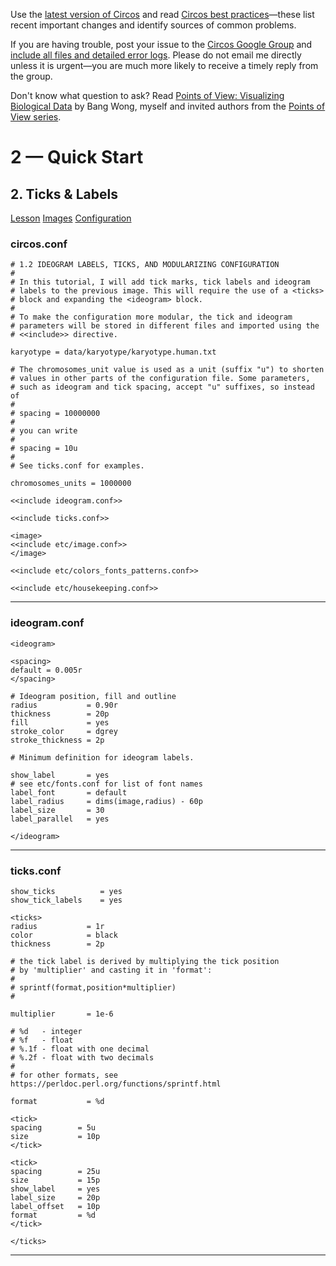 Use the [latest version of Circos](/software/download/circos/) and read
[Circos best
practices](/documentation/tutorials/reference/best_practices/)—these list
recent important changes and identify sources of common problems.

If you are having trouble, post your issue to the [Circos Google
Group](https://groups.google.com/group/circos-data-visualization) and [include
all files and detailed error logs](/support/support/). Please do not email me
directly unless it is urgent—you are much more likely to receive a timely
reply from the group.

Don't know what question to ask? Read [Points of View: Visualizing Biological
Data](https://www.nature.com/nmeth/journal/v9/n12/full/nmeth.2258.html) by
Bang Wong, myself and invited authors from the [Points of View
series](https://mk.bcgsc.ca/pointsofview).

# 2 — Quick Start

## 2\. Ticks & Labels

[Lesson](/documentation/tutorials/quick_start/ticks_and_labels/lesson)
[Images](/documentation/tutorials/quick_start/ticks_and_labels/images)
[Configuration](/documentation/tutorials/quick_start/ticks_and_labels/configuration)

### circos.conf

    
    
    # 1.2 IDEOGRAM LABELS, TICKS, AND MODULARIZING CONFIGURATION
    #
    # In this tutorial, I will add tick marks, tick labels and ideogram
    # labels to the previous image. This will require the use of a <ticks>
    # block and expanding the <ideogram> block. 
    #
    # To make the configuration more modular, the tick and ideogram
    # parameters will be stored in different files and imported using the
    # <<include>> directive.
    
    karyotype = data/karyotype/karyotype.human.txt
    
    # The chromosomes_unit value is used as a unit (suffix "u") to shorten
    # values in other parts of the configuration file. Some parameters,
    # such as ideogram and tick spacing, accept "u" suffixes, so instead of
    #
    # spacing = 10000000
    #
    # you can write
    #
    # spacing = 10u
    #
    # See ticks.conf for examples.
    
    chromosomes_units = 1000000
    
    <<include ideogram.conf>>
    
    <<include ticks.conf>>
    
    <image>
    <<include etc/image.conf>>                
    </image>
    
    <<include etc/colors_fonts_patterns.conf>> 
    
    <<include etc/housekeeping.conf>> 
    

  

* * *

### ideogram.conf

    
    
    <ideogram>
    
    <spacing>
    default = 0.005r
    </spacing>
    
    # Ideogram position, fill and outline
    radius           = 0.90r
    thickness        = 20p
    fill             = yes
    stroke_color     = dgrey
    stroke_thickness = 2p
    
    # Minimum definition for ideogram labels.
    
    show_label       = yes
    # see etc/fonts.conf for list of font names
    label_font       = default 
    label_radius     = dims(image,radius) - 60p
    label_size       = 30
    label_parallel   = yes
    
    </ideogram>
    
    

  

* * *

### ticks.conf

    
    
    show_ticks          = yes
    show_tick_labels    = yes
    
    <ticks>
    radius           = 1r
    color            = black
    thickness        = 2p
    
    # the tick label is derived by multiplying the tick position
    # by 'multiplier' and casting it in 'format':
    #
    # sprintf(format,position*multiplier)
    #
    
    multiplier       = 1e-6
    
    # %d   - integer
    # %f   - float
    # %.1f - float with one decimal
    # %.2f - float with two decimals
    #
    # for other formats, see https://perldoc.perl.org/functions/sprintf.html
    
    format           = %d
    
    <tick>
    spacing        = 5u
    size           = 10p
    </tick>
    
    <tick>
    spacing        = 25u
    size           = 15p
    show_label     = yes
    label_size     = 20p
    label_offset   = 10p
    format         = %d
    </tick>
    
    </ticks>
    

  

* * *


